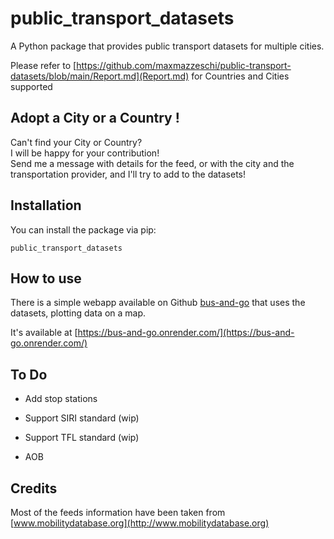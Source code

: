 # public_transport_datasets

A Python package that provides public transport datasets for multiple cities.

Please refer to [https://github.com/maxmazzeschi/public-transport-datasets/blob/main/Report.md](Report.md) for Countries and Cities supported

## Adopt a City or a Country !
Can't find your City or Country?  
I will be happy for your contribution!  
Send me a message with details for the feed, or with the city and the transportation provider, and I'll try to add to the datasets!

## Installation

You can install the package via pip:
```
public_transport_datasets
```

## How to use
There is a simple webapp available on Github [bus-and-go](https://github.com/maxmazzeschi/bus-and-go) that uses the datasets, plotting data on a map.


It's available at [https://bus-and-go.onrender.com/](https://bus-and-go.onrender.com/)
 
## To Do
- Add stop stations

- Support SIRI standard (wip)

- Support TFL standard (wip)

- AOB

## Credits

Most of the feeds information have been taken from [www.mobilitydatabase.org](http://www.mobilitydatabase.org)